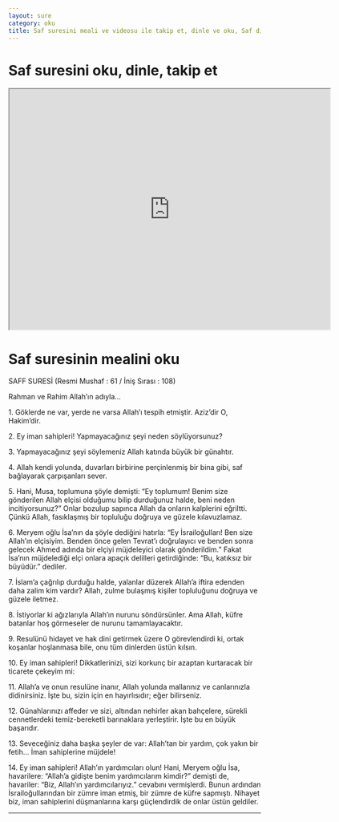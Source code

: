 ```yaml
---
layout: sure
category: oku
title: Saf suresini meali ve videosu ile takip et, dinle ve oku, Saf dinle, Saf meali.
---
```


<div class="container">
  <div class="row">
    <div class="col-lg-12">
      <h1>Saf suresini oku, dinle, takip et</h1>
      <div class="div-youtube-embed">
        <iframe width="640" height="480" src="https://www.youtube.com/embed/">frameborder="0" allowfullscreen></iframe>
      </div>
    </div>
  </div>

  <div class="row">
    <div class="col-lg-12">
      <h1>Saf suresinin mealini oku</h1>
      <div><p></p><p></p><p>SAFF SURESİ (Resmi Mushaf : 61 / İniş Sırası : 108)</p><p>Rahman ve Rahim Allah’ın adıyla…</p><p></p><p></p><p>1. Göklerde ne var, yerde ne varsa Allah’ı tespih etmiştir. Aziz’dir O, Hakim’dir.</p><p></p><p></p><p>2. Ey iman sahipleri! Yapmayacağınız şeyi neden söylüyorsunuz?</p><p></p><p></p><p>3. Yapmayacağınız şeyi söylemeniz Allah katında büyük bir günahtır.</p><p></p><p></p><p>4. Allah kendi yolunda, duvarları birbirine perçinlenmiş bir bina gibi, saf bağlayarak çarpışanları sever.</p><p></p><p></p><p>5. Hani, Musa, toplumuna şöyle demişti: “Ey toplumum! Benim size gönderilen Allah elçisi olduğumu bilip durduğunuz halde, beni neden incitiyorsunuz?” Onlar bozulup sapınca Allah da onların kalplerini eğriltti. Çünkü Allah, fasıklaşmış bir topluluğu doğruya ve güzele kılavuzlamaz.</p><p></p><p></p><p>6. Meryem oğlu İsa’nın da şöyle dediğini hatırla: “Ey İsrailoğulları! Ben size Allah’ın elçisiyim. Benden önce gelen Tevrat’ı doğrulayıcı ve benden sonra gelecek Ahmed adında bir elçiyi müjdeleyici olarak gönderildim.” Fakat İsa’nın müjdelediği elçi onlara apaçık delilleri getirdiğinde: “Bu, katıksız bir büyüdür.” dediler.</p><p></p><p></p><p>7. İslam’a çağrılıp durduğu halde, yalanlar düzerek Allah’a iftira edenden daha zalim kim vardır? Allah, zulme bulaşmış kişiler topluluğunu doğruya ve güzele iletmez.</p><p></p><p></p><p>8. İstiyorlar ki ağızlarıyla Allah’ın nurunu söndürsünler. Ama Allah, küfre batanlar hoş görmeseler de nurunu tamamlayacaktır.</p><p></p><p></p><p>9. Resulünü hidayet ve hak dini getirmek üzere O görevlendirdi ki, ortak koşanlar hoşlanmasa bile, onu tüm dinlerden üstün kılsın.</p><p></p><p></p><p>10. Ey iman sahipleri! Dikkatlerinizi, sizi korkunç bir azaptan kurtaracak bir ticarete çekeyim mi:</p><p></p><p></p><p>11. Allah’a ve onun resulüne inanır, Allah yolunda mallarınız ve canlarınızla didinirsiniz. İşte bu, sizin için en hayırlısıdır; eğer bilirseniz.</p><p></p><p></p><p>12. Günahlarınızı affeder ve sizi, altından nehirler akan bahçelere, sürekli cennetlerdeki temiz-bereketli barınaklara yerleştirir. İşte bu en büyük başarıdır.</p><p></p><p></p><p>13. Seveceğiniz daha başka şeyler de var: Allah’tan bir yardım, çok yakın bir fetih… İman sahiplerine müjdele!</p><p></p><p></p><p>14. Ey iman sahipleri! Allah’ın yardımcıları olun! Hani, Meryem oğlu İsa, havarilere: “Allah’a gidişte benim yardımcılarım kimdir?” demişti de, havariler: “Biz, Allah’ın yardımcılarıyız.” cevabını vermişlerdi. Bunun ardından İsrailoğullarından bir zümre iman etmiş, bir zümre de küfre sapmıştı. Nihayet biz, iman sahiplerini düşmanlarına karşı güçlendirdik de onlar üstün geldiler.</p><p></p><p></p><p></p><p></p></div>
    </div>
  </div>
</div>
<hr />